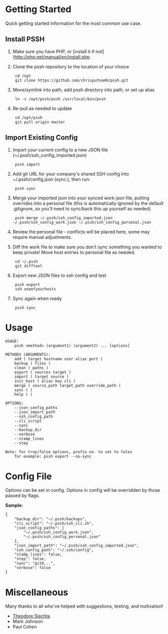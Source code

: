 # Getting Started

Quick getting started information for the most common use case.

## Install PSSH
1. Make sure you have PHP, or [install it if not](http://php.net/manual/en/install.php

2. Clone the pssh repository to the location of your choice

        cd /opt
        git clone https://github.com/chrisputnam9/pssh.git

3. Move/symlink into path, add pssh directory into path, or set up alias

        ln -s /opt/pssh/pssh /usr/local/bin/pssh

4. Re-pull as needed to update

        cd /opt/pssh
        git pull origin master

## Import Existing Config
1. Import your current config to a new JSON file (~/.pssh/ssh\_config\_imported.json)

        pssh import

2. Add git URL for your company's shared SSH config into ~/.pssh/config.json (sync:), then run:

        pssh sync

3. Merge your imported json into your synced work json file, putting overrides into a personal file
   (this is automatically ignored by the default .gitignore, so you'll need to sync/back this up yourself as needed)

        pssh merge ~/.pssh/ssh_config_imported.json ~/.pssh/ssh_config_work.json ~/.pssh/ssh_config_personal.json

4. Review the personal file - conflicts will be placed here, some may require manual adjustments.

5. Diff the work file to make sure you don't sync something you wanted to keep private!  Move host
   entries to personal file as needed.

        cd ~/.pssh
        git difftool

6. Export new JSON files to ssh config and test

        pssh export
        ssh oneofyourhosts

7. Sync again when ready

        pssh sync

# Usage

    USAGE:
        pssh <method> (argument1) (argument2) ... [options]

    METHODS (ARGUMENTS):
        add ( target hostname user alias port )
        backup ( files )
        clean ( paths )
        export ( sources target )
        import ( target source )
        init_host ( alias key cli )
        merge ( source_path target_path override_path )
        sync ( )
        help ( )

    OPTIONS:
        --json_config_paths
        --json_import_path
        --ssh_config_path
        --cli_script
        --sync
        --backup_dir
        --verbose
        --stamp_lines
        --step

    Note: for true/false options, prefix no- to set to fales
        for example: pssh export --no-sync

# Config File
Options can be set in config. Options in config will be overridden by those passed by flags.

**Sample:**

    {
        "backup_dir": "~/.pssh/backups",
        "cli_script": "~/.pssh/ssh_cli.sh",
        "json_config_paths": [
            "~/.pssh/ssh_config_work.json",
            "~/.pssh/ssh_config_personal.json"
        ],
        "json_import_path": "~/.pssh/ssh_config_imported.json",
        "ssh_config_path": "~/.ssh/config",
        "stamp_lines": false,
        "step": false,
        "sync": "git@...",
        "verbose": false
    }

# Miscellaneous
Many thanks to all who've helped with suggestions, testing, and motivation!

- [Theodore Slechta](https://github.com/theodoreslechta)
- Mark Johnson
- Paul Cohen
